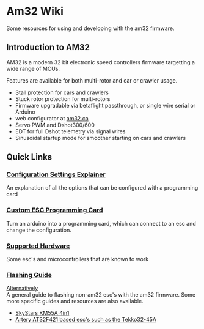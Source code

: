 # Am32 Wiki

Some resources for using and developing with the am32 firmware.

## Introduction to AM32
AM32 is a modern 32 bit electronic speed controllers firmware targetting a wide range of MCUs.

Features are available for both multi-rotor and car or crawler usage.

* Stall protection for cars and crawlers
* Stuck rotor protection for multi-rotors
* Firmware upgradable via betaflight passthrough, or single wire serial or Arduino
* web configurator at [am32.ca](https://am32.ca)
* Servo PWM and Dshot300/600
* EDT for full Dshot telemetry via signal wires
* Sinusoidal startup mode for smoother starting on cars and crawlers



## Quick Links

### [Configuration Settings Explainer](docs\guides\ESC-Settings-Explained.md)
An explanation of all the options that can be configured with a programming card

### [Custom ESC Programming Card](docs/guides/Arduino-PC-Link.md)
Turn an arduino into a programming card, which can connect to an esc and change the configuration.

### [Supported Hardware](docs\general\List-of-Supported-Hardware.md)
Some esc's and microcontrollers that are known to work

### [Flashing Guide](docs/guides/AM32--single-ESC-Flashing-Tutorial.md)
[Alternatively](docs\guides\Hacking-Guide.md) <br>
A general guide to flashing non-am32 esc's with the am32 firmware. Some more specific guides and resources are also available.
 - [SkyStars KM55A 4in1](docs\guides\Flashing-SkyStars-KM55A.md)
 - [Artery AT32F421 based esc's such as the Tekko32-45A](docs\guides\Flashing-Tekko32-45A-Single-ESC.md)

